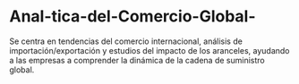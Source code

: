 # Anal-tica-del-Comercio-Global-
Se centra en tendencias del comercio internacional, análisis de importación/exportación y estudios del impacto de los aranceles, ayudando a las empresas a comprender la dinámica de la cadena de suministro global.
